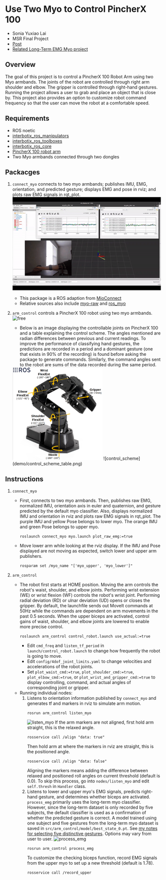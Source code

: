 # Use Two Myo to Control PincherX 100
* Sonia Yuxiao Lai
* MSR Final Project  
* [Post](https://aonai.github.io/linked_posts/myo_robot_arm.html)
&nbsp;
* [Related Long-Term EMG Myo project](https://github.com/aonai/long_term_EMG_myo)

## Overview
The goal of this project is to control a PincherX 100 Robot Arm using two Myo armbands. The joints of the robot are controlled through right arm shoulder and elbow. The gripper is controlled through right-hand gestures. Running the project allows a user to grab and place an object that is close by. This project also provides an option to customize robot command frequency so that the user can move the robot at a comfortable speed. 

## Requirements 
* ROS noetic 
* [interbotix_ros_manipulators](https://github.com/Interbotix/interbotix_ros_manipulators)
* [interbotix_ros_toolboxes](https://github.com/Interbotix/interbotix_ros_toolboxes)
* [interbotix_ros_core](https://github.com/Interbotix/interbotix_ros_core)
* [PincherX 100 robot arm](https://www.trossenrobotics.com/pincherx-100-robot-arm.aspx)
* Two Myo armbands connected through two dongles 

## Packacges 
1. `connect_myo` connects to two myo armbands; publishes IMU, EMG, orientation, and predicted gesture; displays EMG and pose in rviz; and plots raw EMG signals in rqt_plot.
    ![connect_myo](demo/connect_myo.gif)
    * This package is a ROS adaption from [MioConnect](https://github.com/francocruces/MioConnect)
    * Relative sources also include [myo-raw](https://github.com/dzhu/myo-raw) and [ros_myo](https://github.com/uts-magic-lab/ros_myo)

2. `arm_control` controls a PincherX 100 robot using two myo armbands.
    ![free](demo/free.gif)
    * Below is an image displaying the controllable joints on PincherX 100 and a table explaining the control scheme. The angles mentioned are radian differences between previous and current readings. To improve the performance of classifying hand gestures, the predictions are recorded in a period and a dominant gesture (one that exists in 90% of the recording) is found before asking the package to generate commands. Similarly, the command angles sent to the robot are sums of the data recorded during the same period. 
    <img src="demo/control_scheme.png" height="300" alt="control_scheme">   
    ![control_scheme](demo/control_scheme_table.png)

## Instructions
1. `connect_myo`
    * First, connects to two myo armbands. Then, publishes raw EMG, normalized IMU, orientation axis in euler and quaternion, and gesture predicted by the default myo classifier. Also, displays normalized IMU and orientation in rviz and plots raw EMG signals in rqt_plot. The purple IMU and yellow Pose belongs to lower myo. The orange IMU and green Pose belongs to upper myo. 
        ```
        roslaunch connect_myo myo.launch plot_raw_emg:=true
        ```
    * Move lower arm while looking at the rviz display. If the IMU and Pose displayed are not moving as expected, switch lower and upper arm publishers.  
        ```
        rosparam set /myo_name "['myo_upper', 'myo_lower']" 
        ```

2. `arm_control`
    * The robot first starts at HOME position. Moving the arm controls the robot's waist, shoulder, and elbow joints. Performing wrist extension (WE) or wrist flexion (WF) controls the robot's wrist joint. Performing radial deviation (RD) or ulnar deviation (UD) opens or closes the gripper. By default, the launchfile sends out MoveIt commands at 50Hz while the commands are dependent on arm movements in the past 0.5 seconds. When the upper biceps are activated, control gains of waist, shoulder, and elbow joints are lowered to enable more precise control. 
        ```
        roslaunch arm_control control_robot.launch use_actual:=true 
        ```
        * Edit `cmd_freq` and `listen_tf_period` in `launch/control_robot.launch` to change how frequently the robot is going to move.
        * Edit `config/4dof_joint_limits.yaml` to change velocities and accelerations of the robot joints.
        * Set `plot_waist_cmd:=true`, `plot_shoulder_cmd:=true`, `plot_elbow_cmd:=true`, or `plot_wrist_and_gripper_cmd:=true` to display controlling, command, and actual angles of corresponding joint or gripper.
    * Running individual nodes:
        1. Listens to orientation information published by `connect_myo` and generates tf and markers in rviz to simulate arm motion.
            ```
            rosrun arm_control listen_myo   
            ```
            ![listen_myo](demo/listen_myo.gif)
            If the arm markers are not aligned, first hold arm straight, this is the relaxed angle. 
            ```
            rosservice call /align "data: true"
            ```
            Then hold arm at where the markers in rviz are straight, this is the positioned angle. 
            ```
            rosservice call /align "data: false"
            ```
            Aligning the markers means adding the difference between relaxed and positioned roll angles on current threshold (default is 0.0). To skip this process, go into `nodes/listen_myo` and edit `self.thresh` in `Handler` class.
        2. Listens to lower and upper myo's EMG signals, predicts right-hand gesture, and determines whether biceps are activated. `process_emg` primarily uses the long-term myo classifier. However, since the long-term dataset is only recorded by five subjects, the default classifier is used as a confirmation of whether the predicted gesture is correct. A model trained using one subject and five gestures from the long-term myo dataset is saved in `src/arm_control/model/best_state_0.pt`. See [my notes for selecting five distinctive gestures](https://github.com/aonai/long_term_myo_notes/blob/main/test_code/train_for_ros_myo_one_subject.ipynb). Options may vary from user to user. 
            ![process_emg](demo/process_emg.gif)
            ``` 
            rosrun arm_control process_emg
            ```
            To customize the checking biceps function, record EMG signals from the upper myo to set up a new threshold (default is 1.78). 
            ```
            rosservice call /record_upper
            ```
